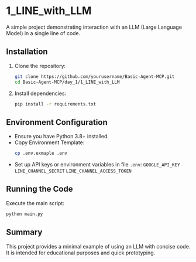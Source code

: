 # 1_LINE_with_LLM

A simple project demonstrating interaction with an LLM (Large Language Model) in a single line of code.

## Installation

1. Clone the repository:
    ```bash
    git clone https://github.com/yourusername/Basic-Agent-MCP.git
    cd Basic-Agent-MCP/day_1/1_LINE_with_LLM
    ```
2. Install dependencies:
    ```bash
    pip install -r requirements.txt
    ```

## Environment Configuration

- Ensure you have Python 3.8+ installed.
- Copy Environment Template:
  ```bash
  cp .env.exmaple .env
  ```
- Set up API keys or environment variables in file `.env`:
 `GOOGLE_API_KEY`
 `LINE_CHANNEL_SECRET`
 `LINE_CHANNEL_ACCESS_TOKEN`

## Running the Code

Execute the main script:
```bash
python main.py
```

## Summary

This project provides a minimal example of using an LLM with concise code. It is intended for educational purposes and quick prototyping.